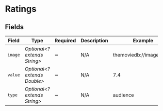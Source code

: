 # Ratings


## Fields

| Field                        | Type                         | Required                     | Description                  | Example                      |
| ---------------------------- | ---------------------------- | ---------------------------- | ---------------------------- | ---------------------------- |
| `image`                      | *Optional<? extends String>* | :heavy_minus_sign:           | N/A                          | themoviedb://image.rating    |
| `value`                      | *Optional<? extends Double>* | :heavy_minus_sign:           | N/A                          | 7.4                          |
| `type`                       | *Optional<? extends String>* | :heavy_minus_sign:           | N/A                          | audience                     |